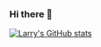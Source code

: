 ### Hi there 👋
[![Larry's GitHub stats](https://github-readme-stats.vercel.app/api?username=larrypozdeev)](https://github.com/anuraghazra/github-readme-stats)
